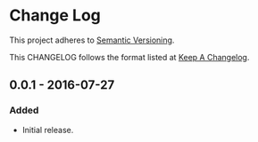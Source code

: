 # Change Log

This project adheres to [Semantic Versioning](http://semver.org/).

This CHANGELOG follows the format listed at [Keep A Changelog](http://keepachangelog.com/).

## 0.0.1 - 2016-07-27

### Added

- Initial release.

[Unreleased]: https://github.com/sensu-extensions/sensu-extensions-debug/compare/v1.0.0...HEAD
[1.0.0]: https://github.com/sensu-extensions/sensu-extensions-debug/compare/v0.0.1...v1.0.0
